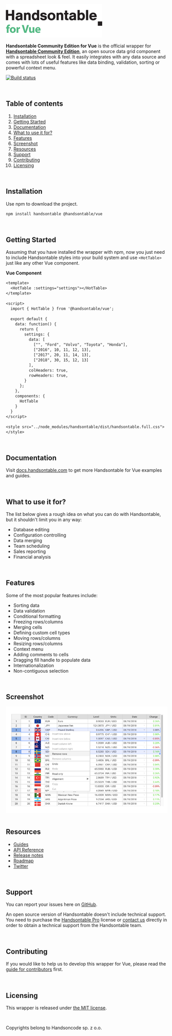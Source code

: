<img src="https://raw.githubusercontent.com/handsontable/static-files/master/Images/Logo/Handsontable/handsontable-vue.png" alt="Handsontable Community Edition for Vue" />

<br/>

**Handsontable Community Edition for Vue** is the official wrapper for [**Handsontable Community Edition**](//github.com/handsontable/handsontable), an open source data grid component with a spreadsheet look & feel. It easily integrates with any data source and comes with lots of useful features like data binding, validation, sorting or powerful context menu.

[![Build status](https://travis-ci.org/handsontable/vue-handsontable-official.png?branch=master)](//travis-ci.org/handsontable/vue-handsontable-official)

<br/>

## Table of contents

 1. [Installation](#installation)
 2. [Getting Started](#getting-started)
 3. [Documentation](#documentation)
 4. [What to use it for?](#what-to-use-it-for)
 5. [Features](#features)
 6. [Screenshot](#screenshot)
 7. [Resources](#resources)
 8. [Support](#support)
 9. [Contributing](#contributing)
 10. [Licensing](#licensing)

<br/>

## Installation
Use npm to download the project.
```bash
npm install handsontable @handsontable/vue
```

<br/>

## Getting Started
Assuming that you have installed the wrapper with npm, now you just need to include Handsontable styles into your build system and use `<HotTable>` just like any other Vue component.

**Vue Component**
```vue
<template>
  <HotTable :settings="settings"></HotTable>
</template>

<script>
  import { HotTable } from '@handsontable/vue';

  export default {
    data: function() {
      return {
        settings: {
          data: [
            ["", "Ford", "Volvo", "Toyota", "Honda"],
            ["2016", 10, 11, 12, 13],
            ["2017", 20, 11, 14, 13],
            ["2018", 30, 15, 12, 13]
          ],
          colHeaders: true,
          rowHeaders: true,
        }
      };
    },
    components: {
      HotTable
    }
  }
</script>

<style src="../node_modules/handsontable/dist/handsontable.full.css"></style>
```

<br/>

## Documentation
Visit [docs.handsontable.com](//docs.handsontable.com/vue) to get more Handsontable for Vue examples and guides.

<br/>

## What to use it for?
The list below gives a rough idea on what you can do with Handsontable, but it shouldn't limit you in any way:

- Database editing
- Configuration controlling
- Data merging
- Team scheduling
- Sales reporting
- Financial analysis

<br/>

## Features

Some of the most popular features include:

- Sorting data
- Data validation
- Conditional formatting
- Freezing rows/columns
- Merging cells
- Defining custom cell types
- Moving rows/columns
- Resizing rows/columns
- Context menu
- Adding comments to cells
- Dragging fill handle to populate data
- Internationalization
- Non-contiguous selection

<br/>

## Screenshot
<div align="center">
<a href="//handsontable.com/examples">
<img src="https://raw.githubusercontent.com/handsontable/static-files/master/Images/Screenshots/handsontable-ce-showcase.png" align="center" alt="Handsontable Community Edition for Vue" />
</a>
</div>

<br/>

## Resources
- [Guides](//docs.handsontable.com/vue)
- [API Reference](//docs.handsontable.com/Core.html)
- [Release notes](//github.com/handsontable/vue-handsontable-official/releases)
- [Roadmap](//trello.com/b/PztR4hpj)
- [Twitter](//twitter.com/handsontable)

<br/>

## Support
You can report your issues here on [GitHub](//github.com/handsontable/vue-handsontable-official/issues).

An open source version of Handsontable doesn't include technical support. You need to purchase the [Handsontable Pro](//handsontable.com/pricing) license or [contact us](//handsontable.com/contact) directly in order to obtain a technical support from the Handsontable team.

<br/>

## Contributing
If you would like to help us to develop this wrapper for Vue, please read the [guide for contributors](//github.com/handsontable/vue-handsontable-official/blob/master/CONTRIBUTING.md) first.

<br/>

## Licensing
This wrapper is released under [the MIT license](//github.com/handsontable/vue-handsontable-official/blob/master/LICENSE).

<br/>

Copyrights belong to Handsoncode sp. z o.o.

